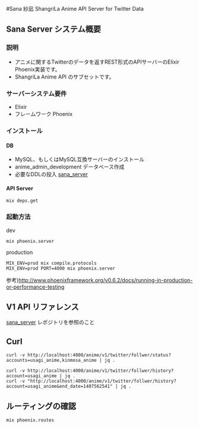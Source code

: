 #Sana 紗凪
ShangriLa Anime API Server for Twitter Data

## Sana Server システム概要

### 説明

* アニメに関するTwitterのデータを返すREST形式のAPIサーバーのElixir Phoenix実装です。
* ShangriLa Anime API のサブセットです。

### サーバーシステム要件

* Elixir
* フレームワーク Phoenix

### インストール

#### DB
* MySQL、もしくはMySQL互換サーバーのインストール
* anime_admin_development データベース作成
* 必要なDDLの投入 [sana_server](https://github.com/Project-ShangriLa/sana_server) 

#### API Server

```
mix deps.get
```

### 起動方法

dev
```
mix phoenix.server
```

production
```
MIX_ENV=prod mix compile.protocols
MIX_ENV=prod PORT=4000 mix phoenix.server
```

参考)http://www.phoenixframework.org/v0.6.2/docs/running-in-production-or-performance-testing

## V1 API リファレンス

[sana_server](https://github.com/Project-ShangriLa/sana_server) レポジトリを参照のこと

## Curl

```
curl -v http://localhost:4000/anime/v1/twitter/follwer/status?accounts=usagi_anime,kinmosa_anime | jq .

curl -v http://localhost:4000/anime/v1/twitter/follwer/history?account=usagi_anime | jq .
curl -v "http://localhost:4000/anime/v1/twitter/follwer/history?account=usagi_anime&end_date=1407562541" | jq .
```

## ルーティングの確認

```
mix phoenix.routes
```
